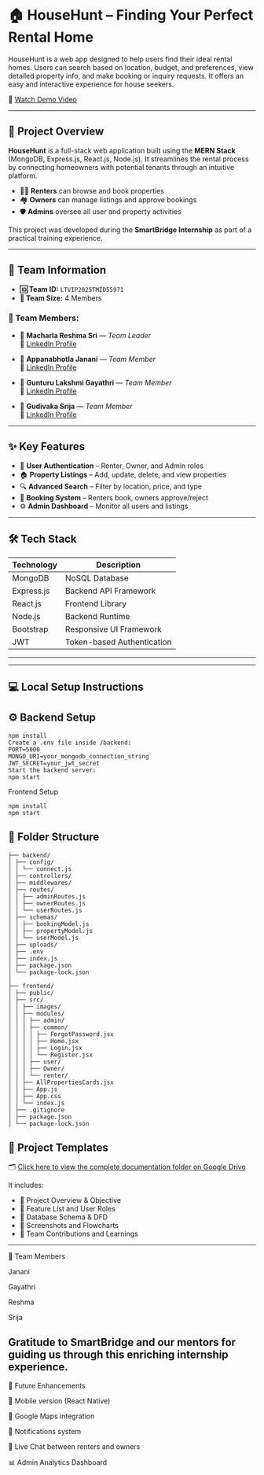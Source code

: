 # 🏠 HouseHunt – Finding Your Perfect Rental Home

HouseHunt is a web app designed to help users find their ideal rental homes. Users can search based on location, budget, and preferences, view detailed property info, and make booking or inquiry requests. It offers an easy and interactive experience for house seekers.

🎥 [Watch Demo Video](https://github.com/Gayathri-2204/HouseHunt-Finding-Your-Perfect-Rental-Home/tree/main/Video)

---

## 📘 Project Overview

**HouseHunt** is a full-stack web application built using the **MERN Stack** (MongoDB, Express.js, React.js, Node.js). It streamlines the rental process by connecting homeowners with potential tenants through an intuitive platform. 

- 🧑‍💼 **Renters** can browse and book properties  
- 🏘️ **Owners** can manage listings and approve bookings  
- 🛡️ **Admins** oversee all user and property activities

This project was developed during the **SmartBridge Internship** as part of a practical training experience.

---

## 👥 Team Information

- **🆔 Team ID:** `LTVIP2025TMID55971`  
- **👥 Team Size:** 4 Members  

### 🔹 Team Members:

- 💼 **Macharla Reshma Sri** — *Team Leader*  
  🔗 [LinkedIn Profile](https://www.linkedin.com/in/macharlareshmasri5)

- 💼 **Appanabhotla Janani** — *Team Member*  
  🔗 [LinkedIn Profile](https://www.linkedin.com/in/janani-appanabhotla-409626302)

- 💼 **Gunturu Lakshmi Gayathri** — *Team Member*  
  🔗 [LinkedIn Profile](https://www.linkedin.com/in/gunturu-lakshmi-gayathri1444362a7)

- 💼 **Gudivaka Srija** — *Team Member*  
  🔗 [LinkedIn Profile](https://www.linkedin.com/in/srija-gudivaka-60a25a349)

---

## ✨ Key Features

- 🔐 **User Authentication** – Renter, Owner, and Admin roles  
- 🏠 **Property Listings** – Add, update, delete, and view properties  
- 🔍 **Advanced Search** – Filter by location, price, and type  
- 📅 **Booking System** – Renters book, owners approve/reject  
- ⚙️ **Admin Dashboard** – Monitor all users and listings

---

## 🛠️ Tech Stack

| Technology  | Description                |
|-------------|----------------------------|
| MongoDB     | NoSQL Database             |
| Express.js  | Backend API Framework      |
| React.js    | Frontend Library           |
| Node.js     | Backend Runtime            |
| Bootstrap   | Responsive UI Framework    |
| JWT         | Token-based Authentication |

---
---

## 💻 Local Setup Instructions
## ⚙️ Backend Setup

```cd backend
npm install
Create a .env file inside /backend:
PORT=5000
MONGO_URI=your_mongodb_connection_string
JWT_SECRET=your_jwt_secret
Start the backend server:
npm start
```

Frontend Setup

```cd frontend
npm install
npm start
```



## 📁 Folder Structure

```HouseHunt/
├── backend/
│ ├── config/
│ │ └── connect.js
│ ├── controllers/
│ ├── middlewares/
│ ├── routes/
│ │ ├── adminRoutes.js
│ │ ├── ownerRoutes.js
│ │ └── userRoutes.js
│ ├── schemas/
│ │ ├── bookingModel.js
│ │ ├── propertyModel.js
│ │ └── userModel.js
│ ├── uploads/
│ ├── .env
│ ├── index.js
│ ├── package.json
│ └── package-lock.json
│
├── frontend/
│ ├── public/
│ ├── src/
│ │ ├── images/
│ │ ├── modules/
│ │ │ ├── admin/
│ │ │ ├── common/
│ │ │ │ ├── ForgotPassword.jsx
│ │ │ │ ├── Home.jsx
│ │ │ │ ├── Login.jsx
│ │ │ │ └── Register.jsx
│ │ │ ├── user/
│ │ │ ├── Owner/
│ │ │ └── renter/
│ │ ├── AllPropertiesCards.jsx
│ │ ├── App.js
│ │ ├── App.css
│ │ └── index.js
│ ├── .gitignore
│ ├── package.json
│ └── package-lock.json
```

## 📄 Project Templates

🗂️ [Click here to view the complete documentation folder on Google Drive](https://drive.google.com/drive/folders/1xwzjEgESzgOuzVqcWou_QP-NAqAUKMKJ?usp=sharing)

It includes:
- 🔹 Project Overview & Objective
- 🔹 Feature List and User Roles
- 🔹 Database Schema & DFD
- 🔹 Screenshots and Flowcharts
- 🔹 Team Contributions and Learnings
---
👥 Team Members

Janani

Gayathri

Reshma

Srija

Gratitude to SmartBridge and our mentors for guiding us through this enriching internship experience.
---

🌱 Future Enhancements

📲 Mobile version (React Native)

📍 Google Maps integration

🔔 Notifications system

💬 Live Chat between renters and owners

📊 Admin Analytics Dashboard

